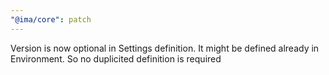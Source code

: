 ```yaml
---
"@ima/core": patch
---
```


Version is now optional in Settings definition. It might be defined already in Environment. So no duplicited definition is required
